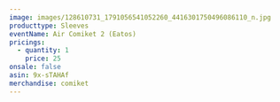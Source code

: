 ```yaml
---
image: images/128610731_1791056541052260_4416301750496086110_n.jpg
producttype: Sleeves
eventName: Air Comiket 2 (Eatos)
pricings:
  - quantity: 1
    price: 25
onsale: false
asin: 9x-sTAHAf
merchandise: comiket
---
```

